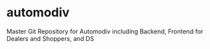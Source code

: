 # automodiv
Master Git Repository for Automodiv including Backend, Frontend for Dealers and Shoppers, and DS
